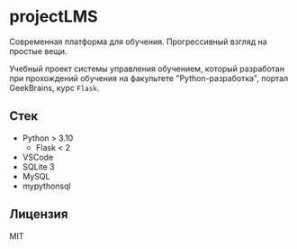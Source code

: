 # projectLMS

Современная платформа для обучения. Прогрессивный взгляд на простые вещи.

Учебный проект системы управления обучением, который разработан при прохождений обучения на факультете "Python-разработка", портал GeekBrains, курс `Flask`.

## Стек

- Python > 3.10
  - Flask < 2
- VSCode
- SQLite 3
- MySQL
- mypythonsql

## Лицензия

MIT
